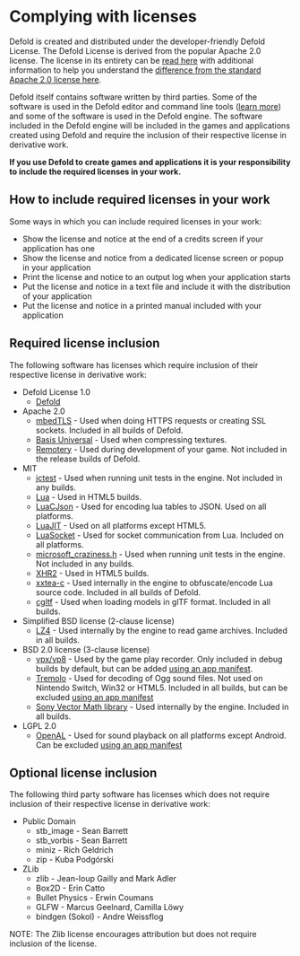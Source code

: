 # Complying with licenses

Defold is created and distributed under the developer-friendly Defold License. The Defold License is derived from the popular Apache 2.0 license. The license in its entirety can be [read here](/LICENSE.txt) with additional information to help you understand the [difference from the standard Apache 2.0 license here](https://defold.com/license/).

Defold itself contains software written by third parties. Some of the software is used in the Defold editor and command line tools ([learn more](/TOOLS_LICENSES.md)) and some of the software is used in the Defold engine. The software included in the Defold engine will be included in the games and applications created using Defold and require the inclusion of their respective license in derivative work.

**If you use Defold to create games and applications it is your responsibility to include the required licenses in your work.**


## How to include required licenses in your work

Some ways in which you can include required licenses in your work:

* Show the license and notice at the end of a credits screen if your application has one
* Show the license and notice from a dedicated license screen or popup in your application
* Print the license and notice to an output log when your application starts
* Put the license and notice in a text file and include it with the distribution of your application
* Put the license and notice in a printed manual included with your application


## Required license inclusion

The following software has licenses which require inclusion of their respective license in derivative work:

  * Defold License 1.0
    * [Defold](/NOTICE)
  * Apache 2.0
    * [mbedTLS](/licenses/NOTICE-mbedtls) - Used when doing HTTPS requests or creating SSL sockets. Included in all builds of Defold.
    * [Basis Universal](/licenses/NOTICE-basisuniversal) - Used when compressing textures.
    * [Remotery](/licenses/NOTICE-remotery) - Used during development of your game. Not included in the release builds of Defold.
  * MIT
    * [jctest](/licenses/NOTICE-jctest) - Used when running unit tests in the engine. Not included in any builds.
    * [Lua](/licenses/NOTICE-lua) - Used in HTML5 builds.
    * [LuaCJson](/licenses/NOTICE-luacjson) - Used for encoding lua tables to JSON. Used on all platforms.
    * [LuaJIT](/licenses/NOTICE-luajit) - Used on all platforms except HTML5.
    * [LuaSocket](/licenses/NOTICE-luasocket) - Used for socket communication from Lua. Included on all platforms.
    * [microsoft_craziness.h](/licenses/NOTICE-microsoft_craziness) - Used when running unit tests in the engine. Not included in any builds.
    * [XHR2](/licenses/NOTICE-xhr2) - Used in HTML5 builds.
    * [xxtea-c](/licenses/NOTICE-xxtea) - Used internally in the engine to obfuscate/encode Lua source code. Included in all builds of Defold.
    * [cgltf](/licenses/NOTICE-cgltf) - Used when loading models in glTF format. Included in all builds.
  * Simplified BSD license (2-clause license)
    * [LZ4](/licenses/NOTICE-lz4) - Used internally by the engine to read game archives. Included in all builds.
  * BSD 2.0 license (3-clause license)
    * [vpx/vp8](/licenses/NOTICE-vpx-vp8) - Used by the game play recorder. Only included in debug builds by default, but can be added [using an app manifest](https://defold.com/manuals/project-settings/#app-manifest).
    * [Tremolo](/licenses/NOTICE-tremolo) - Used for decoding of Ogg sound files. Not used on Nintendo Switch, Win32 or HTML5. Included in all builds, but can be excluded [using an app manifest](https://defold.com/manuals/project-settings/#app-manifest)
    * [Sony Vector Math library](/licenses/NOTICE-vecmath) - Used internally by the engine. Included in all builds.
  * LGPL 2.0
    * [OpenAL](/licenses/NOTICE-openal) - Used for sound playback on all platforms except Android. Can be excluded [using an app manifest](https://defold.com/manuals/project-settings/#app-manifest)


## Optional license inclusion

The following third party software has licenses which does not require inclusion of their respective license in derivative work:

  * Public Domain
    * stb_image - Sean Barrett
    * stb_vorbis - Sean Barrett
    * miniz - Rich Geldrich
    * zip - Kuba Podgórski
  * ZLib
    * zlib - Jean-loup Gailly and Mark Adler
    * Box2D - Erin Catto
    * Bullet Physics - Erwin Coumans
    * GLFW - Marcus Geelnard, Camilla Löwy
    * bindgen (Sokol) - Andre Weissflog

NOTE: The Zlib license encourages attribution but does not require inclusion of the license.
